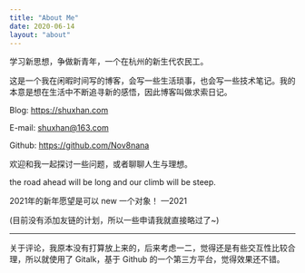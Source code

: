 ```yaml
---
title: "About Me"
date: 2020-06-14
layout: "about"
---
```


学习新思想，争做新青年，一个在杭州的新生代农民工。

这是一个我在闲暇时间写的博客，会写一些生活琐事，也会写一些技术笔记。我的本意是想在生活中不断追寻新的感悟，因此博客叫做求索日记。

Blog: https://shuxhan.com

E-mail: shuxhan@163.com

Github: https://github.com/Nov8nana

欢迎和我一起探讨一些问题，或者聊聊人生与理想。

the road ahead will be long and our climb will be steep.

2021年的新年愿望是可以 new 一个对象！ —2021

(目前没有添加友链的计划，所以一些申请我就直接略过了~)


---

关于评论，我原本没有打算放上来的，后来考虑一二，觉得还是有些交互性比较合理，所以就使用了 Gitalk，基于 Github 的一个第三方平台，觉得效果还不错。
